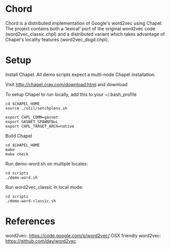 # Chord

Chord is a distributed implementation of Google's word2vec using Chapel.  The project contains
both a 'lexical' port of the original word2vec code (word2vec_classic.chpl) and
a distributed variant which takes advantage of Chapel's locality features (word2vec_dsgd.chpl).

Setup
=====

Install Chapel.  All demo scripts expect a multi-node Chapel installation.

Visit http://chapel.cray.com/download.html and download

To setup Chapel to run locally, add this to your ~/.bash_profile

    cd $CHAPEL_HOME
    source ./util/setchplenv.sh

    export CHPL_COMM=gasnet
    export GASNET_SPAWNFN=L
    export CHPL_TARGET_ARCH=native

Build Chapel

    cd $CHAPEL_HOME
    make
    make check

Run demo-word.sh on multiple locales:

    cd scripts
    ./demo-word.sh

Run word2vec_classic in local mode:

    cd scripts
    ./demo-word-classic.sh

References
==========

word2vec: https://code.google.com/p/word2vec/
OSX friendly word2vec: https://github.com/dav/word2vec
